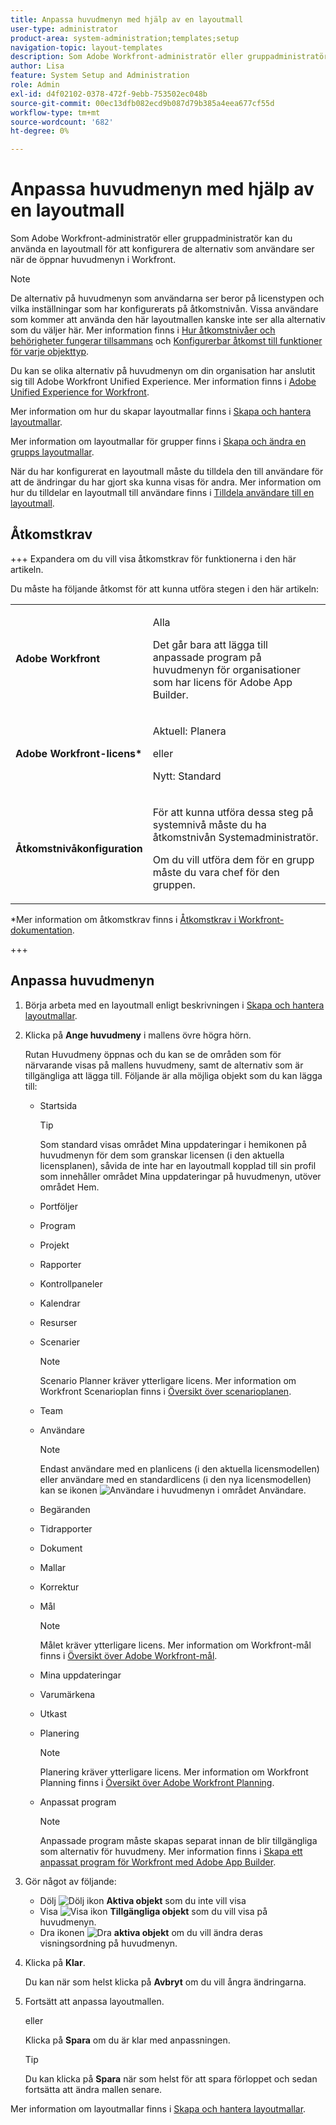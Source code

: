 ```yaml
---
title: Anpassa huvudmenyn med hjälp av en layoutmall
user-type: administrator
product-area: system-administration;templates;setup
navigation-topic: layout-templates
description: Som Adobe Workfront-administratör eller gruppadministratör kan du använda en layoutmall för att konfigurera de alternativ som användare ser när de öppnar huvudmenyn i Workfront.
author: Lisa
feature: System Setup and Administration
role: Admin
exl-id: d4f02102-0378-472f-9ebb-753502ec048b
source-git-commit: 00ec13dfb082ecd9b087d79b385a4eea677cf55d
workflow-type: tm+mt
source-wordcount: '682'
ht-degree: 0%

---
```


# Anpassa huvudmenyn med hjälp av en layoutmall

<!--Audited: 01/2024-->

Som Adobe Workfront-administratör eller gruppadministratör kan du använda en layoutmall för att konfigurera de alternativ som användare ser när de öppnar huvudmenyn i Workfront.

>[!NOTE]
>
>De alternativ på huvudmenyn som användarna ser beror på licenstypen och vilka inställningar som har konfigurerats på åtkomstnivån. Vissa användare som kommer att använda den här layoutmallen kanske inte ser alla alternativ som du väljer här. Mer information finns i [Hur åtkomstnivåer och behörigheter fungerar tillsammans](../../../administration-and-setup/add-users/access-levels-and-object-permissions/how-access-levels-permissions-work-together.md) och [Konfigurerbar åtkomst till funktioner för varje objekttyp](../../../administration-and-setup/add-users/access-levels-and-object-permissions/configurable-functionality-in-each-access-level-by-object-type.md).
>
>Du kan se olika alternativ på huvudmenyn om din organisation har anslutit sig till Adobe Workfront Unified Experience. Mer information finns i [Adobe Unified Experience for Workfront](/help/quicksilver/workfront-basics/navigate-workfront/workfront-navigation/adobe-unified-experience.md).

Mer information om hur du skapar layoutmallar finns i [Skapa och hantera layoutmallar](../use-layout-templates/create-and-manage-layout-templates.md).

Mer information om layoutmallar för grupper finns i [Skapa och ändra en grupps layoutmallar](../../../administration-and-setup/manage-groups/work-with-group-objects/create-and-modify-a-groups-layout-templates.md).

När du har konfigurerat en layoutmall måste du tilldela den till användare för att de ändringar du har gjort ska kunna visas för andra. Mer information om hur du tilldelar en layoutmall till användare finns i [Tilldela användare till en layoutmall](../use-layout-templates/assign-users-to-layout-template.md).

## Åtkomstkrav

+++ Expandera om du vill visa åtkomstkrav för funktionerna i den här artikeln.

Du måste ha följande åtkomst för att kunna utföra stegen i den här artikeln:

<table style="table-layout:auto"> 
 <col> 
 <col> 
 <tbody> 
  <tr> 
   <td role="rowheader"><strong>Adobe Workfront</strong></td> 
   <td><p>Alla</p>

<p>Det går bara att lägga till anpassade program på huvudmenyn för organisationer som har licens för Adobe App Builder.</p></td> 
  </tr> 
  <tr> 
   <td role="rowheader"><strong>Adobe Workfront-licens*</strong></td> 
   <td><p>Aktuell: Planera</p>
   eller
   <p>Nytt: Standard</p></td> 
  </tr> 
  <tr> 
   <td role="rowheader"><strong>Åtkomstnivåkonfiguration</strong></td> 
   <td> <p>För att kunna utföra dessa steg på systemnivå måste du ha åtkomstnivån Systemadministratör.</p>
    <p>Om du vill utföra dem för en grupp måste du vara chef för den gruppen.</p> 
     </td> 
  </tr> 
 </tbody> 
</table>

*Mer information om åtkomstkrav finns i [Åtkomstkrav i Workfront-dokumentation](/help/quicksilver/administration-and-setup/add-users/access-levels-and-object-permissions/access-level-requirements-in-documentation.md).

+++

## Anpassa huvudmenyn

1. Börja arbeta med en layoutmall enligt beskrivningen i [Skapa och hantera layoutmallar](../../../administration-and-setup/customize-workfront/use-layout-templates/create-and-manage-layout-templates.md).
1. Klicka på **Ange huvudmeny** i mallens övre högra hörn.

   Rutan Huvudmeny öppnas och du kan se de områden som för närvarande visas på mallens huvudmeny, samt de alternativ som är tillgängliga att lägga till. Följande är alla möjliga objekt som du kan lägga till:
   * Startsida

     >[!TIP]
     >
     >Som standard visas området Mina uppdateringar i hemikonen på huvudmenyn för dem som granskar licensen (i den aktuella licensplanen), såvida de inte har en layoutmall kopplad till sin profil som innehåller området Mina uppdateringar på huvudmenyn, utöver området Hem.

   * Portföljer
   * Program
   * Projekt
   * Rapporter
   * Kontrollpaneler
   * Kalendrar
   * Resurser
   * Scenarier

     >[!NOTE]
     >
     >Scenario Planner kräver ytterligare licens. Mer information om Workfront Scenarioplan finns i [Översikt över scenarioplanen](../../../scenario-planner/scenario-planner-overview.md).

   * Team
   * Användare

     >[!NOTE]
     >
     >Endast användare med en planlicens (i den aktuella licensmodellen) eller användare med en standardlicens (i den nya licensmodellen) kan se ikonen ![Användare](assets/users-icon-in-main-menu.png) i huvudmenyn i området Användare.

   * Begäranden
   * Tidrapporter
   * Dokument
   * Mallar
   * Korrektur
   * Mål

     >[!NOTE]
     >
     >Målet kräver ytterligare licens. Mer information om Workfront-mål finns i [Översikt över Adobe Workfront-mål](../../../workfront-goals/goal-management/wf-goals-overview.md).

   * Mina uppdateringar
   * Varumärkena
   * Utkast
   * Planering

     >[!NOTE]
     >
     >Planering kräver ytterligare licens. Mer information om Workfront Planning finns i [Översikt över Adobe Workfront Planning](/help/quicksilver/planning/general/planning-overview.md).

   * Anpassat program

     >[!NOTE]
     >
     > Anpassade program måste skapas separat innan de blir tillgängliga som alternativ för huvudmeny. Mer information finns i [Skapa ett anpassat program för Workfront med Adobe App Builder](/help/quicksilver/app-builder/app-builder.md).

1. Gör något av följande:

   * Dölj ![Dölj ikon](assets/remove-icon---x-in-circle.png) **Aktiva objekt** som du inte vill visa
   * Visa ![Visa ikon](assets/add-icon-plus-in-circle.png) **Tillgängliga objekt** som du vill visa på huvudmenyn.
   * Dra ikonen ![Dra ](assets/move-icon---dots.png) **aktiva objekt** om du vill ändra deras visningsordning på huvudmenyn.

1. Klicka på **Klar**.

   Du kan när som helst klicka på **Avbryt** om du vill ångra ändringarna.

1. Fortsätt att anpassa layoutmallen.

   eller

   Klicka på **Spara** om du är klar med anpassningen.

   >[!TIP]
   >
   >Du kan klicka på **Spara** när som helst för att spara förloppet och sedan fortsätta att ändra mallen senare.

Mer information om layoutmallar finns i [Skapa och hantera layoutmallar](../../../administration-and-setup/customize-workfront/use-layout-templates/create-and-manage-layout-templates.md).
